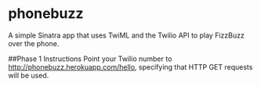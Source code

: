 phonebuzz
=========

A simple Sinatra app that uses TwiML and the Twilio API to play FizzBuzz over the phone.

##Phase 1 Instructions
Point your Twilio number to http://phonebuzz.herokuapp.com/hello, specifying that HTTP GET requests will be used.
